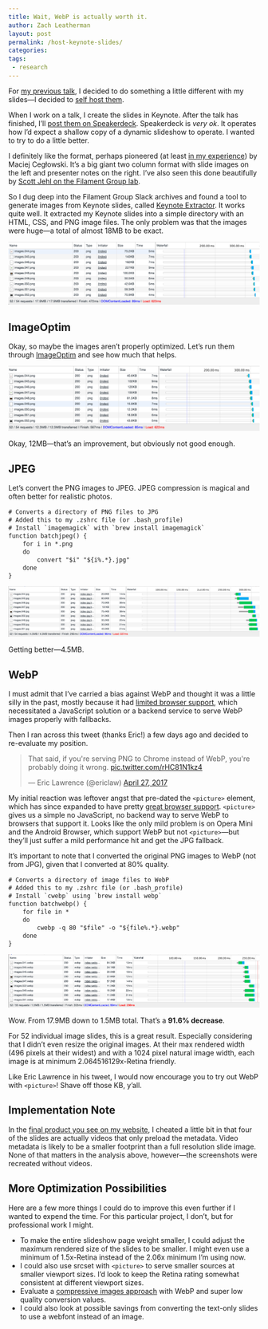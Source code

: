 ```yaml
---
title: Wait, WebP is actually worth it.
author: Zach Leatherman
layout: post
permalink: /host-keynote-slides/
categories:
tags:
 - research
---
```


For [my previous talk](/web/1m-cups-omaha/), I decided to do something a little different with my slides—I decided to [self host them](https://twitter.com/zachleat/status/815608036651896833).

When I work on a talk, I create the slides in Keynote. After the talk has finished, I’ll [post them on Speakerdeck](https://speakerdeck.com/zachleat). Speakerdeck is *very ok*. It operates how I’d expect a shallow copy of a dynamic slideshow to operate. I wanted to try to do a little better.

I definitely like the format, perhaps pioneered (at least [in my experience](http://idlewords.com/talks/website_obesity.htm)) by Maciej Cegłowski. It’s a big giant two column format with slide images on the left and presenter notes on the right. I’ve also seen this done beautifully by [Scott Jehl on the Filament Group lab](https://www.filamentgroup.com/lab/delivering-responsibly.html).

So I dug deep into the Filament Group Slack archives and found a tool to generate images from Keynote slides, called [Keynote Extractor](https://keynote-extractor.com/). It works quite well. It extracted my Keynote slides into a simple directory with an HTML, CSS, and PNG image files. The only problem was that the images were huge—a total of almost 18MB to be exact.

<picture>
  <source type="image/webp" srcset="/web/img/posts/webp/0-original.webp">
  <img src="/web/img/posts/webp/0-original.png" alt="Devtools Screenshot showing 18MB download" class="primary">
</picture>

## ImageOptim

Okay, so maybe the images aren’t properly optimized. Let’s run them through [ImageOptim](https://imageoptim.com/) and see how much that helps.

<picture>
  <source type="image/webp" srcset="/web/img/posts/webp/1-imageoptim.webp">
  <img src="/web/img/posts/webp/1-imageoptim.png" alt="Devtools Screenshot showing 12MB download" class="primary">
</picture>

Okay, 12MB—that’s an improvement, but obviously not good enough.

## JPEG

Let’s convert the PNG images to JPEG. JPEG compression is magical and often better for realistic photos.

```
# Converts a directory of PNG files to JPG
# Added this to my .zshrc file (or .bash_profile)
# Install `imagemagick` with `brew install imagemagick`
function batchjpeg() {
	for i in *.png
	do
		convert "$i" "${i%.*}.jpg"
	done
}
```

<picture>
  <source type="image/webp" srcset="/web/img/posts/webp/2-jpg.webp">
  <img src="/web/img/posts/webp/2-jpg.png" alt="Devtools Screenshot showing 4.5MB download" class="primary">
</picture>

Getting better—4.5MB.

## WebP

I must admit that I’ve carried a bias against WebP and thought it was a little silly in the past, mostly because it had [limited browser support](http://caniuse.com/#feat=webp), which necessitated a JavaScript solution or a backend service to serve WebP images properly with fallbacks.

Then I ran across this tweet (thanks Eric!) a few days ago and decided to re-evaluate my position.

<blockquote class="twitter-tweet" data-conversation="none" data-cards="hidden" data-lang="en"><p lang="en" dir="ltr">That said, if you&#39;re serving PNG to Chrome instead of WebP, you&#39;re probably doing it wrong. <a href="https://t.co/rHC81N1kz4">pic.twitter.com/rHC81N1kz4</a></p>&mdash; Eric Lawrence (@ericlaw) <a href="https://twitter.com/ericlaw/status/857645459589873664">April 27, 2017</a></blockquote>

My initial reaction was leftover angst that pre-dated the `<picture>` element, which has since expanded to have pretty [great browser support](http://caniuse.com/#feat=picture). `<picture>` gives us a simple no JavaScript, no backend way to serve WebP to browsers that support it. Looks like the only mild problem is on Opera Mini and the Android Browser, which support WebP but not `<picture>`—but they’ll just suffer a mild performance hit and get the JPG fallback.

It’s important to note that I converted the original PNG images to WebP (not from JPG), given that I converted at 80% quality.

```
# Converts a directory of image files to WebP
# Added this to my .zshrc file (or .bash_profile)
# Install `cwebp` using `brew install webp`
function batchwebp() {
	for file in *
	do
		cwebp -q 80 "$file" -o "${file%.*}.webp"
	done
}
```

<picture>
  <source type="image/webp" srcset="/web/img/posts/webp/3-webp.webp">
  <img src="/web/img/posts/webp/3-webp.png" alt="Devtools Screenshot showing 1.5MB download" class="primary">
</picture>

Wow. From 17.9MB down to 1.5MB total. That’s a **91.6% decrease**.

For 52 individual image slides, this is a great result. Especially considering that I didn’t even resize the original images. At their max rendered width (496 pixels at their widest) and with a 1024 pixel natural image width, each image is at minimum 2.064516129x-Retina friendly.

Like Eric Lawrence in his tweet, I would now encourage you to try out WebP with `<picture>`! Shave off those KB, y’all.

## Implementation Note

In the [final product you see on my website](/web/1m-cups-omaha/), I cheated a little bit in that four of the slides are actually videos that only preload the metadata. Video metadata is likely to be a smaller footprint than a full resolution slide image. None of that matters in the analysis above, however—the screenshots were recreated without videos.

## More Optimization Possibilities

Here are a few more things I could do to improve this even further if I wanted to expend the time. For this particular project, I don’t, but for professional work I might.

* To make the entire slideshow page weight smaller, I could adjust the maximum rendered size of the slides to be smaller. I might even use a minimum of 1.5x-Retina instead of the 2.06x minimum I’m using now.
* I could also use srcset with `<picture>` to serve smaller sources at smaller viewport sizes. I’d look to keep the Retina rating somewhat consistent at different viewport sizes.
* Evaluate a [compressive images approach](https://www.filamentgroup.com/lab/compressive-images.html) with WebP and super low quality conversion values.
* I could also look at possible savings from converting the text-only slides to use a webfont instead of an image.